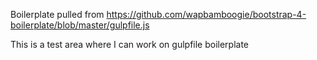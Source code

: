 Boilerplate pulled from https://github.com/wapbamboogie/bootstrap-4-boilerplate/blob/master/gulpfile.js


This is a test area where I can work on gulpfile boilerplate
